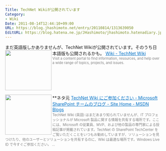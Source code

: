 ```yaml
---
Title: TechNet Wikiが公開されています
Category:
- Wiki
Date: 2011-08-14T12:44:10+09:00
URL: https://blog.jhashimoto.net/entry/20110814/1313639050
EditURL: https://blog.hatena.ne.jp/JHashimoto/jhashimoto.hatenadiary.jp/atom/entry/12921228815717257379
---
```



まだ英語版しかありませんが、TechNet Wikiが公開されています。そのうち日本語版も公開されるかも。
<a href="http://social.technet.microsoft.com/wiki/?lc=1033" target="_blank"><img class="alignleft" align="left" border="0" src="http://capture.heartrails.com/150x130/shadow?http://social.technet.microsoft.com/wiki/?lc=1033" alt="" width="150" height="130" /></a><a style="color:#0070C5;" href="http://social.technet.microsoft.com/wiki/?lc=1033" target="_blank">Wiki - TechNet Wiki</a><a href="http://b.hatena.ne.jp/entry/http://social.technet.microsoft.com/wiki/?lc=1033" target="_blank"><img border="0" src="http://b.hatena.ne.jp/entry/image/http://social.technet.microsoft.com/wiki/?lc=1033" alt="" /></a><br><span style="color: #808080;font-size: 80%;">Visit a content portal to find information, resources, and help over a wide range of topics, projects, and issues.</span><br style="clear:both;" />

**ネタ元
<a href="http://blogs.msdn.com/b/sharepoint_jp/archive/2011/08/17/technet-wiki.aspx" target="_blank"><img class="alignleft" align="left" border="0" src="http://capture.heartrails.com/150x130/shadow?http://blogs.msdn.com/b/sharepoint_jp/archive/2011/08/17/technet-wiki.aspx" alt="" width="150" height="130" /></a><a style="color:#0070C5;" href="http://blogs.msdn.com/b/sharepoint_jp/archive/2011/08/17/technet-wiki.aspx" target="_blank">TechNet Wiki にご参加ください - Microsoft SharePoint チームのブログ - Site Home - MSDN Blogs</a><a href="http://b.hatena.ne.jp/entry/http://blogs.msdn.com/b/sharepoint_jp/archive/2011/08/17/technet-wiki.aspx" target="_blank"><img border="0" src="http://b.hatena.ne.jp/entry/image/http://blogs.msdn.com/b/sharepoint_jp/archive/2011/08/17/technet-wiki.aspx" alt="" /></a><br><span style="color: #808080;font-size: 80%;">TechNet Wiki (英語) はまだあまり知られていませんが、IT プロフェッショナルが Microsoft 製品に関する情報を共有する場所です。ここには、Microsoft の従業員、MVP、および他の製品の専門家による投稿記事が掲載されています。TechNet の SharePoint TechCenter をご覧いただくことをいつもお勧めしていますが、ソリューションを見つけたり、他のユーザーとソリューションを共有するのに、Wiki は最適な場所です。Windows Live ID で今すぐご参加ください。 ...</span><br style="clear:both;" />
